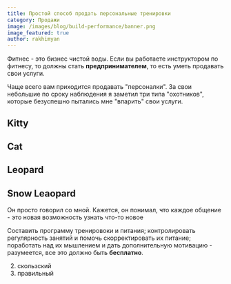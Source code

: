```yaml
---
title: Простой способ продать персональные тренировки
category: Продажи
image: /images/blog/build-performance/banner.png
image_featured: true
author: rakhimyan
---
```


Фитнес - это бизнес чистой воды. Если вы работаете инструктором по фитнесу, то должны стать __предпринимателем__, то есть уметь продавать свои услуги. 

Чаще всего вам приходится продавать "персоналки". За свои небольшие по сроку наблюдения я заметил три типа "охотников", которые безуспешно пытались мне "впарить" свои услуги. 

## Kitty



## Cat

## Leopard

## Snow Leaopard

Он просто говорил со мной. Кажется, он понимал, что каждое общение - это новая возможность узнать что-то новое 

Составить программу тренировоки и питания; контролировать регулярность занятий и помочь скорректировать их питание;
поработать над их мышлением и дать дополнительную мотивацию - разумеется, все это должно быть __бесплатно__.

2) скользский
2) правильный
